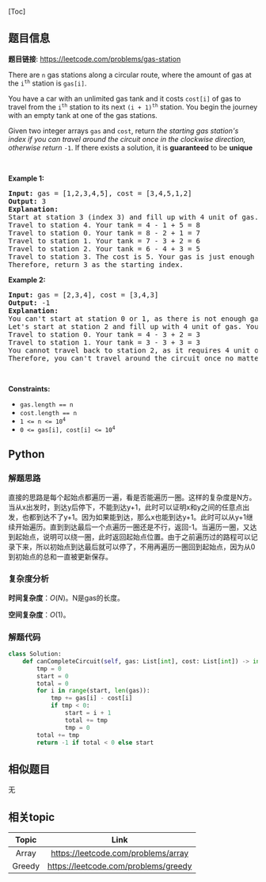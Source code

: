 [Toc]
## 题目信息
**题目链接**: https://leetcode.com/problems/gas-station
<p>There are <code>n</code> gas stations along a circular route, where the amount of gas at the <code>i<sup>th</sup></code> station is <code>gas[i]</code>.</p>

<p>You have a car with an unlimited gas tank and it costs <code>cost[i]</code> of gas to travel from the <code>i<sup>th</sup></code> station to its next <code>(i + 1)<sup>th</sup></code> station. You begin the journey with an empty tank at one of the gas stations.</p>

<p>Given two integer arrays <code>gas</code> and <code>cost</code>, return <em>the starting gas station&#39;s index if you can travel around the circuit once in the clockwise direction, otherwise return</em> <code>-1</code>. If there exists a solution, it is <strong>guaranteed</strong> to be <strong>unique</strong></p>

<p>&nbsp;</p>
<p><strong>Example 1:</strong></p>

<pre>
<strong>Input:</strong> gas = [1,2,3,4,5], cost = [3,4,5,1,2]
<strong>Output:</strong> 3
<strong>Explanation:</strong>
Start at station 3 (index 3) and fill up with 4 unit of gas. Your tank = 0 + 4 = 4
Travel to station 4. Your tank = 4 - 1 + 5 = 8
Travel to station 0. Your tank = 8 - 2 + 1 = 7
Travel to station 1. Your tank = 7 - 3 + 2 = 6
Travel to station 2. Your tank = 6 - 4 + 3 = 5
Travel to station 3. The cost is 5. Your gas is just enough to travel back to station 3.
Therefore, return 3 as the starting index.
</pre>

<p><strong>Example 2:</strong></p>

<pre>
<strong>Input:</strong> gas = [2,3,4], cost = [3,4,3]
<strong>Output:</strong> -1
<strong>Explanation:</strong>
You can&#39;t start at station 0 or 1, as there is not enough gas to travel to the next station.
Let&#39;s start at station 2 and fill up with 4 unit of gas. Your tank = 0 + 4 = 4
Travel to station 0. Your tank = 4 - 3 + 2 = 3
Travel to station 1. Your tank = 3 - 3 + 3 = 3
You cannot travel back to station 2, as it requires 4 unit of gas but you only have 3.
Therefore, you can&#39;t travel around the circuit once no matter where you start.
</pre>

<p>&nbsp;</p>
<p><strong>Constraints:</strong></p>

<ul>
	<li><code>gas.length == n</code></li>
	<li><code>cost.length == n</code></li>
	<li><code>1 &lt;= n &lt;= 10<sup>4</sup></code></li>
	<li><code>0 &lt;= gas[i], cost[i] &lt;= 10<sup>4</sup></code></li>
</ul>

## Python
### 解题思路
直接的思路是每个起始点都遍历一遍，看是否能遍历一圈。这样的复杂度是N方。当从x出发时，到达y后停下，不能到达y+1，此时可以证明x和y之间的任意点出发，也都到达不了y+1。因为如果能到达，那么x也能到达y+1。此时可以从y+1继续开始遍历。直到到达最后一个点遍历一圈还是不行，返回-1。当遍历一圈，又达到起始点，说明可以绕一圈，此时返回起始点位置。由于之前遍历过的路程可以记录下来，所以初始点到达最后就可以停了，不用再遍历一圈回到起始点，因为从0到初始点的总和一直被更新保存。

### 复杂度分析
**时间复杂度**：$O(N)$。N是gas的长度。

**空间复杂度**：$O(1)$。
### 解题代码
```python
class Solution:
    def canCompleteCircuit(self, gas: List[int], cost: List[int]) -> int:
        tmp = 0
        start = 0
        total = 0 
        for i in range(start, len(gas)):
            tmp += gas[i] - cost[i]
            if tmp < 0:
                start = i + 1
                total += tmp
                tmp = 0
        total += tmp
        return -1 if total < 0 else start
```
## 相似题目
无
## 相关topic
Topic | Link
:-----:|:----:
Array | https://leetcode.com/problems/array
Greedy | https://leetcode.com/problems/greedy
